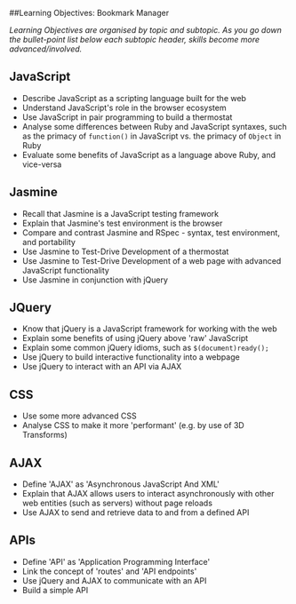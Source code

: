##Learning Objectives: Bookmark Manager

*Learning Objectives are organised by topic and subtopic. As you go down the bullet-point list below each subtopic header, skills become more advanced/involved.*

## JavaScript
* Describe JavaScript as a scripting language built for the web
* Understand JavaScript's role in the browser ecosystem
* Use JavaScript in pair programming to build a thermostat
* Analyse some differences between Ruby and JavaScript syntaxes, such as the primacy of `function()` in JavaScript vs. the primacy of `Object` in Ruby
* Evaluate some benefits of JavaScript as a language above Ruby, and vice-versa

## Jasmine
* Recall that Jasmine is a JavaScript testing framework
* Explain that Jasmine's test environment is the browser
* Compare and contrast Jasmine and RSpec - syntax, test environment, and portability
* Use Jasmine to Test-Drive Development of a thermostat
* Use Jasmine to Test-Drive Development of a web page with advanced JavaScript functionality
* Use Jasmine in conjunction with jQuery

## JQuery
* Know that jQuery is a JavaScript framework for working with the web
* Explain some benefits of using jQuery above 'raw' JavaScript
* Explain some common jQuery idioms, such as `$(document)ready();`
* Use jQuery to build interactive functionality into a webpage
* Use jQuery to interact with an API via AJAX

## CSS
* Use some more advanced CSS
* Analyse CSS to make it more 'performant' (e.g. by use of 3D Transforms)

## AJAX
* Define 'AJAX' as 'Asynchronous JavaScript And XML'
* Explain that AJAX allows users to interact asynchronously with other web entities (such as servers) without page reloads
* Use AJAX to send and retrieve data to and from a defined API

## APIs
* Define 'API' as 'Application Programming Interface'
* Link the concept of 'routes' and 'API endpoints'
* Use jQuery and AJAX to communicate with an API
* Build a simple API
